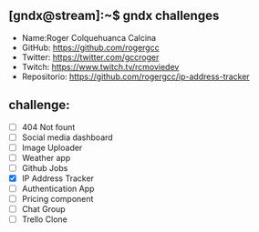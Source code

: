 ## [gndx@stream]:~$ gndx challenges

- Name:Roger Colquehuanca Calcina
- GitHub: https://github.com/rogergcc
- Twitter: https://twitter.com/gccroger
- Twitch: https://www.twitch.tv/rcmoviedev
- Repositorio: https://github.com/rogergcc/ip-address-tracker

## challenge:
  - [ ] 404 Not fount
  - [ ] Social media dashboard
  - [ ] Image Uploader
  - [ ] Weather app
  - [ ] Github Jobs
  - [X] IP Address Tracker
  - [ ] Authentication App
  - [ ] Pricing component
  - [ ] Chat Group
  - [ ] Trello Clone
